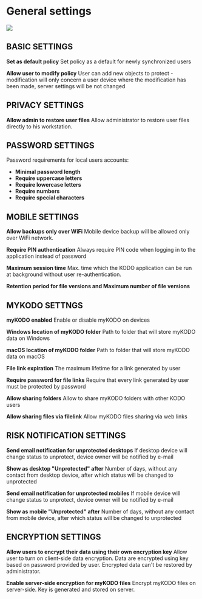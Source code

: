 # General settings

![](https://blobscdn.gitbook.com/v0/b/gitbook-28427.appspot.com/o/assets%2F-LD_wiez_0EVVIJJEUSK%2F-LD_woYrpsPXEvr23qMU%2F-LD_wrt2D-o6aQnPptEC%2Fpolicies_general_s.png?generation=1527497638836853&alt=media)

## BASIC SETTINGS <a id="basic-settings"></a>

**Set as default policy** Set policy as a default for newly synchronized users

**Allow user to modify policy** User can add new objects to protect - modification will only concern a user device where the modification has been made, server settings will be not changed

## **PRIVACY SETTINGS** <a id="privacy-settings"></a>

**Allow admin to restore user files** Allow administrator to restore user files directly to his workstation.

## **PASSWORD SETTINGS** <a id="password-settings"></a>

Password requirements for local users accounts:

* **Minimal password length**
* **Require uppercase letters**
* **Require lowercase letters**
* **Require numbers**
* **Require special characters**

## **MOBILE SETTINGS** <a id="mobile-settings"></a>

**Allow backups only over WiFi** Mobile device backup will be allowed only over WiFi network.

**Require PIN authentication** Always require PIN code when logging in to the application instead of password

**Maximum session time** Max. time which the KODO application can be run at background without user re-authentication.

**Retention period for file versions and Maximum number of file versions**

## **MYKODO SETTNGS** <a id="mykodo-settngs"></a>

**myKODO enabled** Enable or disable myKODO on devices

**Windows location of myKODO folder** Path to folder that will store myKODO data on Windows

**macOS location of myKODO folder** Path to folder that will store myKODO data on macOS

**File link expiration** The maximum lifetime for a link generated by user

**Require password for file links** Require that every link generated by user must be protected by password

**Allow sharing folders** Allow to share myKODO folders with other KODO users

**Allow sharing files via filelink** Allow myKODO files sharing via web links

## **RISK NOTIFICATION SETTINGS** <a id="risk-notification-settings"></a>

**Send email notification for unprotected desktops** If desktop device will change status to unprotect, device owner will be notified by e-mail

**Show as desktop "Unprotected" after** Number of days, without any contact from desktop device, after which status will be changed to unprotected

**Send email notification for unprotected mobiles** If mobile device will change status to unprotect, device owner will be notified by e-mail

**Show as mobile "Unprotected" after** Number of days, without any contact from mobile device, after which status will be changed to unprotected

## ENCRYPTION SETTINGS <a id="encryption-settings"></a>

**Allow users to encrypt their data using their own encryption key** Allow user to turn on client-side data encryption. Data are encrypted using key based on password provided by user. Encrypted data can't be restored by administrator.

**Enable server-side encryption for myKODO files** Encrypt myKODO files on server-side. Key is generated and stored on server.

